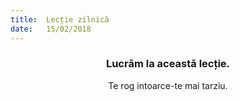 ```yaml
---
title:  Lecție zilnică
date:   15/02/2018
---
```


### <center>Lucrăm la această lecție.</center>
<center>Te rog intoarce-te mai tarziu.</center>